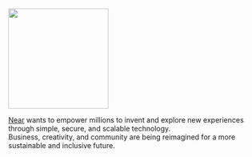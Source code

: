 # <p align="center">
  <img width="200" src="https://user-images.githubusercontent.com/95366163/149377000-849706f9-2691-4e4b-807e-a0aff3051b97.png">
</p>

[Near](https://near.org/) wants to empower millions to invent and explore new experiences through simple, secure, and scalable technology. <br>
Business, creativity, and community are being reimagined for a more sustainable and inclusive future.<br>
<br>
